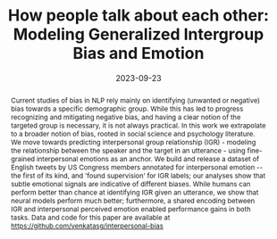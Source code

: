 ---
title: "How people talk about each other: Modeling Generalized Intergroup Bias and Emotion"
collection: publications
permalink: /publication/2023-09-23-How-people-talk-about-each-other-Modeling-Generalized-Intergroup-Bias-and-Emotion
date: 2023-09-23
venue: 'In the proceedings of Proceedings of the 17th Conference of the European Chapter of the Association for Computational Linguistics'
venueinformal: 'EACL 2023'
citation: ' Venkata Govindarajan,  Katherine Atwell,  Barea Sinno,  Malihe Alikhani,  David Beaver,  Junyi Li, &quot;How people talk about each other: Modeling Generalized Intergroup Bias and Emotion.&quot; In the proceedings of Proceedings of the 17th Conference of the European Chapter of the Association for Computational Linguistics, 2023.'
authors: 'Venkata Govindarajan, Katherine Atwell, Barea Sinno, Malihe Alikhani, David Beaver, and Junyi Jessy Li'
paperurl: https://aclanthology.org/anthology-files/pdf/eacl/2023.eacl-main.183.pdf
abstract: "Current studies of bias in NLP rely mainly on identifying (unwanted or negative) bias towards a specific demographic group. While this has led to progress recognizing and mitigating negative bias, and having a clear notion of the targeted group is necessary, it is not always practical. In this work we extrapolate to a broader notion of bias, rooted in social science and psychology literature. We move towards predicting interpersonal group relationship (IGR) - modeling the relationship between the speaker and the target in an utterance - using fine-grained interpersonal emotions as an anchor. We build and release a dataset of English tweets by US Congress members annotated for interpersonal emotion -- the first of its kind, and 'found supervision' for IGR labels; our analyses show that subtle emotional signals are indicative of different biases. While humans can perform better than chance at identifying IGR given an utterance, we show that neural models perform much better; furthermore, a shared encoding between IGR and interpersonal perceived emotion enabled performance gains in both tasks. Data and code for this paper are available at https://github.com/venkatasg/interpersonal-bias"
---